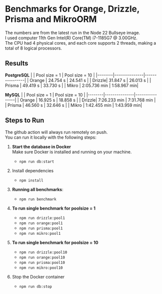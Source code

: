 # Benchmarks for Orange, Drizzle, Prisma and MikroORM
The numbers are from the latest run in the Node 22 Bullseye image.  
I used computer 11th Gen Intel(R) Core(TM) i7-1185G7 @ 3.00GHz.   
The CPU had 4 physical cores, and each core supports 2 threads, making a total of 8 logical processors. 
## Results  
**PostgreSQL**
|        | Pool size = 1 | Pool size = 10 |
|--------|---------------|----------------|
| Orange | 24.754 s       | 24.541 s        |
| Drizzle| 31.847 s       | 26.013 s        |
| Prisma | 49.419 s       | 33.730 s        |
| Mikro  | 2:05.736 min     | 1:58.967 min|
  
**MySQL**
|        | Pool size = 1 | Pool size = 10 |
|--------|---------------|----------------|
| Orange | 16.925 s       | 18.858 s        |
| Drizzle| 7:26.233 min       | 7:31.768 min        |
| Prisma | 46.560 s       | 32.646 s        |
| Mikro  | 1:42.455 min     | 1:43.959 min|
## Steps to Run

The github action will always run remotely on push.  
You can run it locally with the following steps:  

1. **Start the database in Docker**  
   Make sure Docker is installed and running on your machine.
   - ```npm run db:start```

2. Install dependencies
   - ```npm install```

3. **Running all benchmarks**:
   - ```npm run benchmark```

4. **To run single benchmark for poolsize = 1**
   - ```npm run drizzle:pool1```
   - ```npm run orange:pool1```
   - ```npm run prisma:pool1```
   - ```npm run mikro:pool1```

5. **To run single benchmark for poolsize = 10**
   - ```npm run drizzle:pool10```
   - ```npm run orange:pool10```
   - ```npm run prisma:pool10```
   - ```npm run mikro:pool10```

6. Stop the Docker container
   - ```npm run db:stop```
